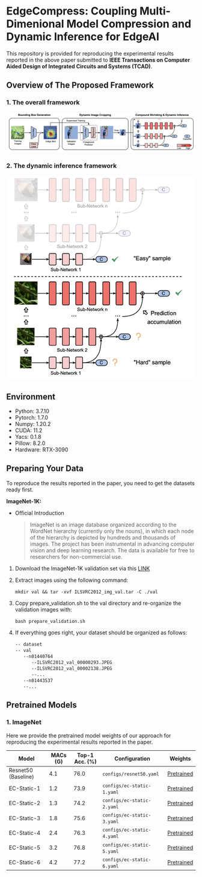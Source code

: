 # EdgeCompress: Coupling Multi-Dimenional Model Compression and Dynamic Inference for EdgeAI

This repository is provided for reproducing the experimental results reported in the above paper submitted to **IEEE Transactions on Computer Aided Design of Integrated Circuits and Systems (TCAD)**.

## Overview of The Proposed Framework

### 1. The overall framework
![Framework](/images/framework.png)

### 2. The dynamic inference framework

![dynamic](/images/dynamic.png)

## Environment

* Python: 3.7.10
* Pytorch: 1.7.0
* Numpy: 1.20.2
* CUDA: 11.2
* Yacs: 0.1.8
* Pillow: 8.2.0
* Hardware: RTX-3090

## Preparing Your Data

To reproduce the results reported in the paper, you need to get the datasets ready first.

**ImageNet-1K:**

* Official Introduction 
    >ImageNet is an image database organized according to the WordNet hierarchy (currently only the nouns), in which each node of the hierarchy is depicted by hundreds and thousands of images. The project has been instrumental in advancing computer vision and deep learning research. The data is available for free to researchers for non-commercial use.

1. Download the ImageNet-1K validation set via this [LINK](https://image-net.org/download.php)

2. Extract images using the following command:
   ```
   mkdir val && tar -xvf ILSVRC2012_img_val.tar -C ./val
   ```
   
3. Copy prepare_validation.sh to the val directory and re-organize the validation images with:
   ```
   bash prepare_validation.sh
   ```
   
4. If everything goes right, your dataset should be organized as follows:
   ```
   -- dataset 
   -- val
      --n01440764
         --ILSVRC2012_val_00000293.JPEG
         --ILSVRC2012_val_00002138.JPEG
         --...
      --n01443537
      --...
   ```


## Pretrained Models

### 1. ImageNet

Here we provide the pretrained model weights of our approach for reproducing the experimental results reported in the paper.

| Model | MACs (G) | Top-1 Acc. (%) | Configuration | Weights |
| ------ | ------ | ------ | ------ | ------ |
| Resnet50 (Baseline) | 4.1 | 76.0 | `configs/resnet50.yaml` | [Pretrained](https://www.google.com)
| EC-Static-1 | 1.2 | 73.9 | `configs/ec-static-1.yaml` | [Pretrained](https://drive.google.com/file/d/1PqWKOPH0jEEVnHFhsn5Hv7SV1Dnq5ho_/view?usp=share_link)
| EC-Static-2 | 1.3 | 74.2 | `configs/ec-static-2.yaml` | [Pretrained](https://drive.google.com/file/d/19Gm_ek6OO7HrQ6PJ5q9Uqh99AjmUb9el/view?usp=share_link)
| EC-Static-3 | 1.8 | 75.6 | `configs/ec-static-3.yaml` | [Pretrained](https://drive.google.com/file/d/1_hrdGV4ZZzHUAwLtFRc94e8ZuOodIUQ2/view?usp=share_link)
| EC-Static-4 | 2.4 | 76.3 | `configs/ec-static-4.yaml` | [Pretrained](https://drive.google.com/file/d/1g2_t4zCIpcvbT49FjAaaYmjtQgg-zOyV/view?usp=share_link)
| EC-Static-5 | 3.2 | 76.8 | `configs/ec-static-5.yaml` | [Pretrained](https://drive.google.com/file/d/17ZYzdjJBlFt8rP1DdOBoj1rib1RzzbAc/view?usp=share_link)
| EC-Static-6 | 4.2 | 77.2 | `configs/ec-static-6.yaml` | [Pretrained](https://drive.google.com/file/d/1LKG3r_-QEY-_GVZTiPiu0lgfKvlWLCUu/view?usp=share_link)



